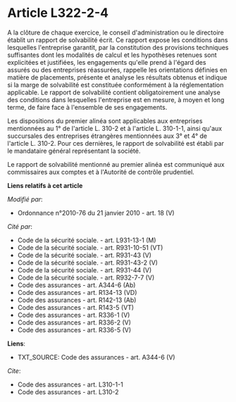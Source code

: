 # Article L322-2-4

A la clôture de chaque exercice, le conseil d'administration ou le directoire établit un rapport de solvabilité écrit. Ce
rapport expose les conditions dans lesquelles l'entreprise garantit, par la constitution des provisions techniques
suffisantes dont les modalités de calcul et les hypothèses retenues sont explicitées et justifiées, les engagements qu'elle
prend à l'égard des assurés ou des entreprises réassurées, rappelle les orientations définies en matière de placements,
présente et analyse les résultats obtenus et indique si la marge de solvabilité est constituée conformément à la
réglementation applicable. Le rapport de solvabilité contient obligatoirement une analyse des conditions dans lesquelles
l'entreprise est en mesure, à moyen et long terme, de faire face à l'ensemble de ses engagements. 

Les dispositions du premier alinéa sont applicables aux entreprises mentionnées au 1° de l'article L. 310-2 et à l'article L.
310-1-1, ainsi qu'aux succursales des entreprises étrangères mentionnées aux 3° et 4° de l'article L. 310-2. Pour ces
dernières, le rapport de solvabilité est établi par le mandataire général représentant la société. 

Le rapport de solvabilité mentionné au premier alinéa est communiqué aux commissaires aux comptes et à         l'Autorité de
contrôle prudentiel.

**Liens relatifs à cet article**

_Modifié par_:

  - Ordonnance n°2010-76 du 21 janvier 2010 - art. 18 (V)

_Cité par_:

  - Code de la sécurité sociale. - art. L931-13-1 (M)
  - Code de la sécurité sociale. - art. R931-10-51 (VT)
  - Code de la sécurité sociale. - art. R931-43 (V)
  - Code de la sécurité sociale. - art. R931-43-2 (V)
  - Code de la sécurité sociale. - art. R931-44 (V)
  - Code de la sécurité sociale. - art. R932-7-7 (V)
  - Code des assurances - art. A344-6 (Ab)
  - Code des assurances - art. R134-13 (VD)
  - Code des assurances - art. R142-13 (Ab)
  - Code des assurances - art. R143-5 (VT)
  - Code des assurances - art. R336-1 (V)
  - Code des assurances - art. R336-2 (V)
  - Code des assurances - art. R336-5 (V)

**Liens**:

  - TXT_SOURCE: Code des assurances - art. A344-6 (V)

_Cite_:

  - Code des assurances - art. L310-1-1
  - Code des assurances - art. L310-2
